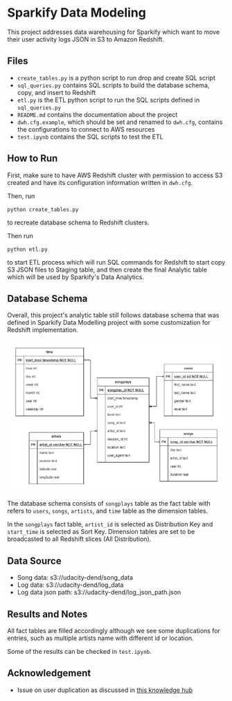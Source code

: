 # Sparkify Data Modeling
This project addresses data warehousing for Sparkify which want to move their user activity logs JSON in S3 to Amazon Redshift. 

## Files

- `create_tables.py` is a python script to run drop and create SQL script
- `sql_queries.py` contains SQL scripts to build the database schema, copy, and insert to Redshift
- `etl.py` is the ETL python script to run the SQL scripts defined in `sql_queries.py`
- `README.md` contains the documentation about the project
- `dwh.cfg.example`, which should be set and renamed to `dwh.cfg`, contains the configurations to connect to AWS resources  
- `test.ipynb` contains the SQL scripts to test the ETL

## How to Run
First, make sure to have AWS Redshift cluster with permission to access S3 created and have its configuration information written in `dwh.cfg`.

Then, run

```
python create_tables.py
```
to recreate database schema to Redshift clusters.

Then run

```
python etl.py
```
to start ETL process which will run SQL commands for Redshift to start copy S3 JSON files to Staging table, and then create the final Analytic table
which will be used by Sparkify's Data Analytics.

## Database Schema
Overall, this project's analytic table still follows database schema that was defined in Sparkify Data Modelling project with some customization for Redshift implementation.

![ERD](img/sparkify-erd.png)

The database schema consists of `songplays` table as the fact table with refers to `users`, `songs`, `artists`, and `time` table as the dimension tables.

In the `songplays` fact table, `artist_id` is selected as Distribution Key and `start_time` is selected as Sort Key. Dimension tables are set to be broadcasted to all Redshift slices (All Distribution).


## Data Source
- Song data: s3://udacity-dend/song_data
- Log data: s3://udacity-dend/log_data
- Log data json path: s3://udacity-dend/log_json_path.json

## Results and Notes
All fact tables are filled accordingly although we see some duplications for entries, such as multiple artists name with different id or location. 

Some of the results can be checked in `test.ipynb`.  

## Acknowledgement
- Issue on user duplication as discussed in [this knowledge hub](https://knowledge.udacity.com/questions/39503)



